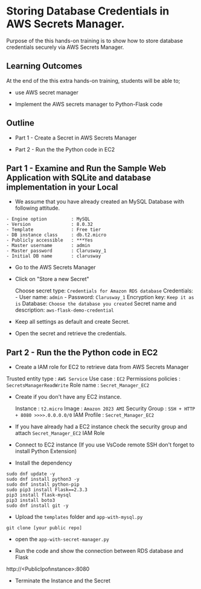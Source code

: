 # Storing Database Credentials in AWS Secrets Manager.

Purpose of the this hands-on training is to show how to store database credentials securely via AWS Secrets Manager.

## Learning Outcomes

At the end of the this extra hands-on training, students will be able to;

- use AWS secret manager 

- Implement the AWS secrets manager to Python-Flask code

## Outline

- Part 1 - Create a Secret in AWS Secrets Manager

- Part 2 - Run the the Python code in EC2

## Part 1 - Examine and Run the Sample Web Application with SQLite and database implementation in your Local

- We assume that you have already created an MySQL Database with following attitude.

```
- Engine option         : MySQL
- Version               : 8.0.32
- Template              : Free tier
- DB instance class     : db.t2.micro
- Publicly accessible   : ***Yes
- Master username       : admin
- Master password       : Clarusway_1
- Initial DB name       : clarusway

```

- Go to the AWS Secrets Manager

- Click on "Store a new Secret"

    Choose secret type: `Credentials for Amazon RDS database`
    Credentials: 
        - User name: `admin`
        - Password: `Clarusway_1`
    Encryption key: `Keep it as is`
    Database: `Choose the database you created`
    Secret name and description: `aws-flask-demo-credential`

- Keep all settings as default and create Secret.

- Open the secret and retrieve the credentials. 

## Part 2 -  Run the the Python code in EC2

- Create a IAM role for EC2 to retrieve data from AWS Secrets Manager 

Trusted entity type  : `AWS Service`
Use case             : `EC2`
Permissions policies : `SecretsManagerReadWrite`
Role name            : `Secret_Manager_EC2` 

- Create if you don't have any EC2 instance. 

    Instance        : `t2.micro`
    Image           : `Amazon 2023 AMI`
    Security Group  : `SSH + HTTP + 8080 >>>>.0.0.0.0/0`
    IAM Profile     : `Secret_Manager_EC2` 

- If you have already had a EC2 instance check the security group and attach `Secret_Manager_EC2` IAM Role 

- Connect to EC2 instance (If you use VsCode remote SSH don't forget to install Python Extension)

- Install the dependency 

```
sudo dnf update -y
sudo dnf install python3 -y
sudo dnf install python-pip
sudo pip3 install Flask==2.3.3
pip3 install flask-mysql
pip3 install boto3
sudo dnf install git -y
```

- Upload the `templates` folder and `app-with-mysql.py` 

```
git clone [your public repo]
```
- open the `app-with-secret-manager.py` 

- Run the code and show the connection between RDS database and Flask

http://<PublicIpofınstance>:8080

- Terminate the Instance and the Secret